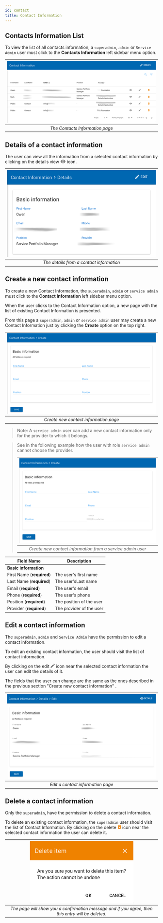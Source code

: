 ```yaml
---
id: contact
title: Contact Information
---
```


## Contacts Information List
To view the list of all contacts information, a `superadmin`, `admin` or `Service Admin` user must click to the **Contacts Information** left sidebar menu option.

| ![contacts_information](assets/contact/list.png) |
|:--------------------:|
| *The Contacts Information page* |

## Details of a contact information
The user can view all the information from a selected contact information by clicking on the details view ![view_icon](assets/icons/details.png) icon.

| ![contacts_information_ViewDetails](assets/contact/details.png) |
|:--------------------:|
| *The details from a contact information* |



## Create a new contact information
To create a new Contact Information, the `superadmin`, `admin` or `service admin` must click to the **Contact Information** left sidebar menu option.

When the user clicks to the Contact Information option, a new page with the list of existing Contact Information is presented.

From this page a `superadmin`, `admin` or `service admin` user may create a new Contact Information just by clicking the **Create** option on the top right.

| ![ContactInformation_create](assets/contact/create.png) |
|:-------------------------------------:|
| *Create new contact information page* |


> Note: A `service admin` user can add a new contact information only for the provider to which it belongs.

> See in the following example how the user with role `service admin` cannot choose the provider.
>
> | ![ContactInformation_create_service_admin](assets/contact/create_from_service_admin.png) |
> |:----------------------------------:|
> | *Create new contact information from a service admin user* |

| Field Name                  | Description               |
| --------------------------- | ------------------------- |
| **Basic information**       |                           |
| First Name (**required**)		|	The user's first name	    |
| Last Name (**required**)		|	The user'sLast name		    |
| Email (**required**)				|	The user's email 		     	|
| Phone (**required**)				|	The user's phone      		|
| Position (**required**)			|	The position of the user  |
| Provider (**required**)			|	The provider of the user  |


## Edit a contact information
The `superadmin`, `admin` and `Service Admin` have the permission to edit a contact information.

To edit an existing contact information, the user should visit the list of contact information.

By clicking on the edit ![edit_icon](assets/icons/edit.png) icon near the selected contact information the user can edit the details of it.

The fields that the user can change are the same as the ones described in the previous section "Create new contact information" .

| ![ContactInformation_edit](assets/contact/edit.png) |
|:-------------------------------------:|
| *Edit a contact information page* |


## Delete a contact information

Only the `superadmin`, have the permission to delete a contact information.

To delete an existing contact information, the `superadmin` user should visit the list of Contact Information. By clicking on the delete ![delete_icon](assets/icons/delete.png) icon near the selected contact information the user can delete it.

| ![delete_entry](assets/icons/confirm_delete.png) |
|:--------------------------:|
| *The page will show you a confirmation message and if you agree, then this entry will be deleted.* |

